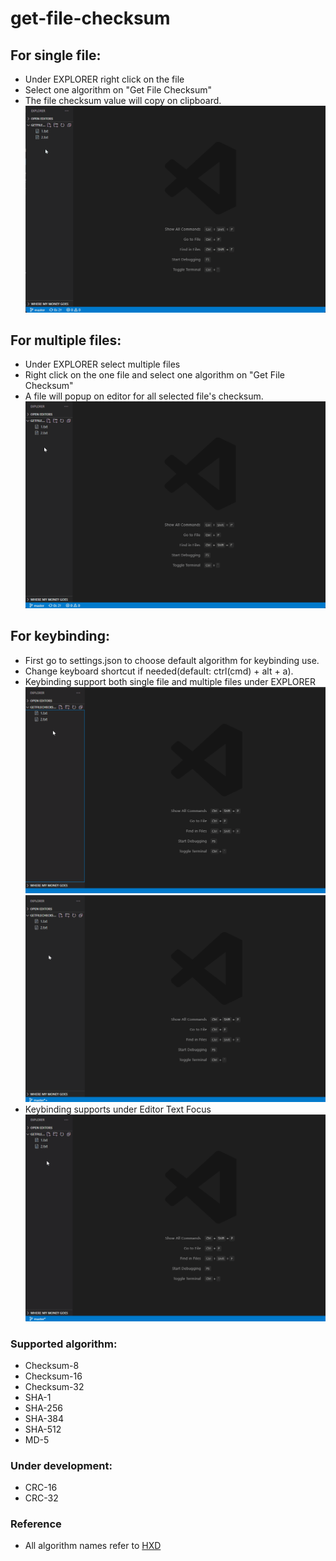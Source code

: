 # get-file-checksum

## For single file:

- Under EXPLORER right click on the file
- Select one algorithm on "Get File Checksum"
- The file checksum value will copy on clipboard.
  ![](img/gif/context_single.gif)

## For multiple files:

- Under EXPLORER select multiple files
- Right click on the one file and select one algorithm on "Get File Checksum"
- A file will popup on editor for all selected file's checksum.
  ![](img/gif/context_multi.gif)

## For keybinding:

- First go to settings.json to choose default algorithm for keybinding use.
- Change keyboard shortcut if needed(default: ctrl(cmd) + alt + a).
- Keybinding support both single file and multiple files under EXPLORER
  ![](img/gif/keybinding_exp_single.gif)
  ![](img/gif/keybinding_exp_multi.gif)
- Keybinding supports under Editor Text Focus
  ![](img/gif/keybinding_editor.gif)

### Supported algorithm:

- Checksum-8
- Checksum-16
- Checksum-32
- SHA-1
- SHA-256
- SHA-384
- SHA-512
- MD-5

### Under development:

- CRC-16
- CRC-32

### Reference

- All algorithm names refer to [HXD](https://mh-nexus.de/en/hxd/)
